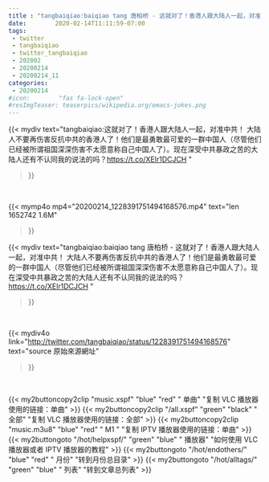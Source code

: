 ```yaml
---
title : "tangbaiqiao:baiqiao tang 唐柏桥 - 这就对了！香港人跟大陆人一起，对准中共！ 大陆人不要再伤害反抗中共的香港人了！他们是最勇敢最可爱的一群中国人（尽管他们已经被所谓祖国深深伤害不太愿意称自己中国人了）。现在深受中共暴政之苦的大陆人还有不认同我的说法的吗？https://t.co/XElr1DCJCH "
date:        2020-02-14T11:11:59-07:00
tags:
 - twitter
 - tangbaiqiao
 - twitter_tangbaiqiao
 - 202002
 - 20200214
 - 20200214_11
categories:
 - 20200214
#icon:        "fas fa-lock-open"
#resImgTeaser: teaserpics/wikipedia.org/emacs-jokes.png
---
```


{{< mydiv text="tangbaiqiao:这就对了！香港人跟大陆人一起，对准中共！ 大陆人不要再伤害反抗中共的香港人了！他们是最勇敢最可爱的一群中国人（尽管他们已经被所谓祖国深深伤害不太愿意称自己中国人了）。现在深受中共暴政之苦的大陆人还有不认同我的说法的吗？https://t.co/XElr1DCJCH "
>}}
<br>


{{< mymp4o mp4="20200214_1228391751494168576.mp4"
text="len 1652742    1.6M"
>}}


{{< mydiv text="tangbaiqiao:baiqiao tang 唐柏桥 - 这就对了！香港人跟大陆人一起，对准中共！ 大陆人不要再伤害反抗中共的香港人了！他们是最勇敢最可爱的一群中国人（尽管他们已经被所谓祖国深深伤害不太愿意称自己中国人了）。现在深受中共暴政之苦的大陆人还有不认同我的说法的吗？https://t.co/XElr1DCJCH "
>}}
<br>

{{< mydiv4o link="http://twitter.com/tangbaiqiao/status/1228391751494168576"
text="source 原始來源網址"
>}}


<br>



{{< my2buttoncopy2clip "music.xspf"        "blue"   "red"    " 单曲"  "复制 VLC 播放器使用的链接：单曲" >}} {{< my2buttoncopy2clip "/all.xspf"         "green"  "black"  " 全部"  "复制 VLC 播放器使用的链接：全部" >}} {{< my2buttoncopy2clip "music.m3u8"        "blue"   "red"    " M1 "    "复制 IPTV 播放器使用的链接：单曲" >}} {{< my2buttongoto      "/hot/helpxspf/"    "green"  "blue"   " 播放器" "如何使用 VLC 播放器或者 IPTV 播放器的教程" >}} {{< my2buttongoto      "/hot/endothers/"   "blue"   "red"    " 月份"   "转到月份总目录" >}} {{< my2buttongoto      "/hot/alltags/"     "green"  "blue"   " 列表"   "转到文章总列表" >}} 
